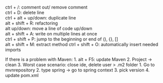 ctrl + /: comment out/ remove comment<br>
ctrl + D: delete line<br>
ctrl + alt + up/down: duplicate line<br>
alt + shift + R: refactoring<br>
alt up/down: move a line of code up/down<br>
alt + shift + A: write on multiple lines at once<br>
ctrl + shift + P: jump to the beginning or end of (), {}, []<br>
alt + shift + M: extract method
ctrl + shift + O: automatically insert needed imports<br>

<Maven>
If there is a problem with Maven:
1. alt + F5: update Maven
2. Project -> clean
3. Worst case scenario: close ide, delete user > .m2 folder

<Spring library setting>
1. Go to mvnrepository
2. type spring -> go to spring context
3. pick version
4. update pom.xml
